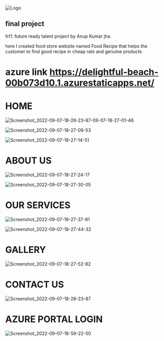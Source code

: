 

![Logo](https://tse1.mm.bing.net/th?id=OIP.JAQrWx3nzgvPeZYop90PJQHaB7&pid=Api&P=0&h=180)


## final project  

frt1: future ready talent project by Anup Kumar jha.

here I created food store website named Food Recipe that helps the customer to find good recipe in cheap rate and genuine products

# azure link https://delightful-beach-00b073d10.1.azurestaticapps.net/ 
# HOME 
 
![![Screenshot_2022-09-07-18-28-23-87](https://user-images.githubusercontent.com/89571744/188884546-daac170b-f987-476d-9bc8-52ec059d64e7.jpg)-09-07-18-27-01-46](https://user-images.githubusercontent.com/89571744/188884400-3c08b6b4-c420-447b-b512-36fd47881271.jpg)

![Screenshot_2022-09-07-18-27-09-53](https://user-images.githubusercontent.com/89571744/188884420-1d8f2618-cef2-4898-833a-33b0cadb0382.jpg)

![Screenshot_2022-09-07-18-27-14-51](https://user-images.githubusercontent.com/89571744/188884454-9593c9d5-ce88-4f9a-ac91-699fcdae9cd2.jpg)
# ABOUT US
![Screenshot_2022-09-07-18-27-24-17](https://user-images.githubusercontent.com/89571744/188884459-929fd035-047c-4d46-bb1a-a17ada80f10b.jpg)

![Screenshot_2022-09-07-18-27-30-05](https://user-images.githubusercontent.com/89571744/188884492-28f1858d-397c-47b2-b14f-427433ce8843.jpg)
# OUR SERVICES
![Screenshot_2022-09-07-18-27-37-81](https://user-images.githubusercontent.com/89571744/188884500-16f64a33-7ef2-4bb7-bb52-20797da114cc.jpg)

![Screenshot_2022-09-07-18-27-44-32](https://user-images.githubusercontent.com/89571744/188884506-a6bad2a5-1df0-432e-b914-23e4bc75a554.jpg)
# GALLERY
![Screenshot_2022-09-07-18-27-52-82](https://user-images.githubusercontent.com/89571744/188885709-bbfede80-5e8e-4346-9e91-a1d28b55102b.jpg)
# CONTACT US
![Screenshot_2022-09-07-18-28-23-87](https://user-images.githubusercontent.com/89571744/188885728-70c3dad7-ed4e-4047-9040-41f209b9c1ac.jpg)
# AZURE PORTAL LOGIN
![Screenshot_2022-09-07-18-59-22-50](https://user-images.githubusercontent.com/89571744/188891163-c9420e15-1ef0-46d4-90bf-9ca87a75965f.jpg)
